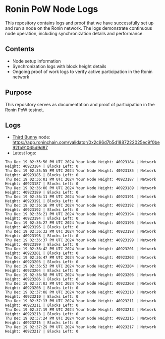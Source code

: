 # Ronin PoW Node Logs

This repository contains logs and proof that we have successfully set up and run a node on the Ronin network. The logs demonstrate continuous node operation, including synchronization details and performance.

## Contents

- Node setup information
- Synchronization logs with block height details
- Ongoing proof of work logs to verify active participation in the Ronin network

## Purpose

This repository serves as documentation and proof of participation in the Ronin PoW testnet.

## Logs

- [Third Bunny](https://thirdbunny.xyz/) node: https://app.roninchain.com/validator/0x2c96d7b5d1887222025ec9f0be92fb91065d9d87
- Latest logs:
```
Thu Dec 19 02:35:50 PM UTC 2024 Your Node Height: 40923184 | Network Height: 40923184 | Blocks Left: 0
Thu Dec 19 02:35:55 PM UTC 2024 Your Node Height: 40923185 | Network Height: 40923185 | Blocks Left: 0
Thu Dec 19 02:36:01 PM UTC 2024 Your Node Height: 40923187 | Network Height: 40923187 | Blocks Left: 0
Thu Dec 19 02:36:06 PM UTC 2024 Your Node Height: 40923189 | Network Height: 40923189 | Blocks Left: 0
Thu Dec 19 02:36:11 PM UTC 2024 Your Node Height: 40923191 | Network Height: 40923191 | Blocks Left: 0
Thu Dec 19 02:36:16 PM UTC 2024 Your Node Height: 40923192 | Network Height: 40923192 | Blocks Left: 0
Thu Dec 19 02:36:21 PM UTC 2024 Your Node Height: 40923194 | Network Height: 40923194 | Blocks Left: 0
Thu Dec 19 02:36:27 PM UTC 2024 Your Node Height: 40923196 | Network Height: 40923196 | Blocks Left: 0
Thu Dec 19 02:36:32 PM UTC 2024 Your Node Height: 40923198 | Network Height: 40923198 | Blocks Left: 0
Thu Dec 19 02:36:37 PM UTC 2024 Your Node Height: 40923199 | Network Height: 40923199 | Blocks Left: 0
Thu Dec 19 02:36:42 PM UTC 2024 Your Node Height: 40923201 | Network Height: 40923201 | Blocks Left: 0
Thu Dec 19 02:36:47 PM UTC 2024 Your Node Height: 40923203 | Network Height: 40923203 | Blocks Left: 0
Thu Dec 19 02:36:53 PM UTC 2024 Your Node Height: 40923204 | Network Height: 40923204 | Blocks Left: 0
Thu Dec 19 02:36:58 PM UTC 2024 Your Node Height: 40923206 | Network Height: 40923206 | Blocks Left: 0
Thu Dec 19 02:37:03 PM UTC 2024 Your Node Height: 40923208 | Network Height: 40923208 | Blocks Left: 0
Thu Dec 19 02:37:08 PM UTC 2024 Your Node Height: 40923210 | Network Height: 40923210 | Blocks Left: 0
Thu Dec 19 02:37:13 PM UTC 2024 Your Node Height: 40923211 | Network Height: 40923211 | Blocks Left: 0
Thu Dec 19 02:37:19 PM UTC 2024 Your Node Height: 40923213 | Network Height: 40923213 | Blocks Left: 0
Thu Dec 19 02:37:24 PM UTC 2024 Your Node Height: 40923215 | Network Height: 40923215 | Blocks Left: 0
Thu Dec 19 02:37:29 PM UTC 2024 Your Node Height: 40923217 | Network Height: 40923217 | Blocks Left: 0
```
